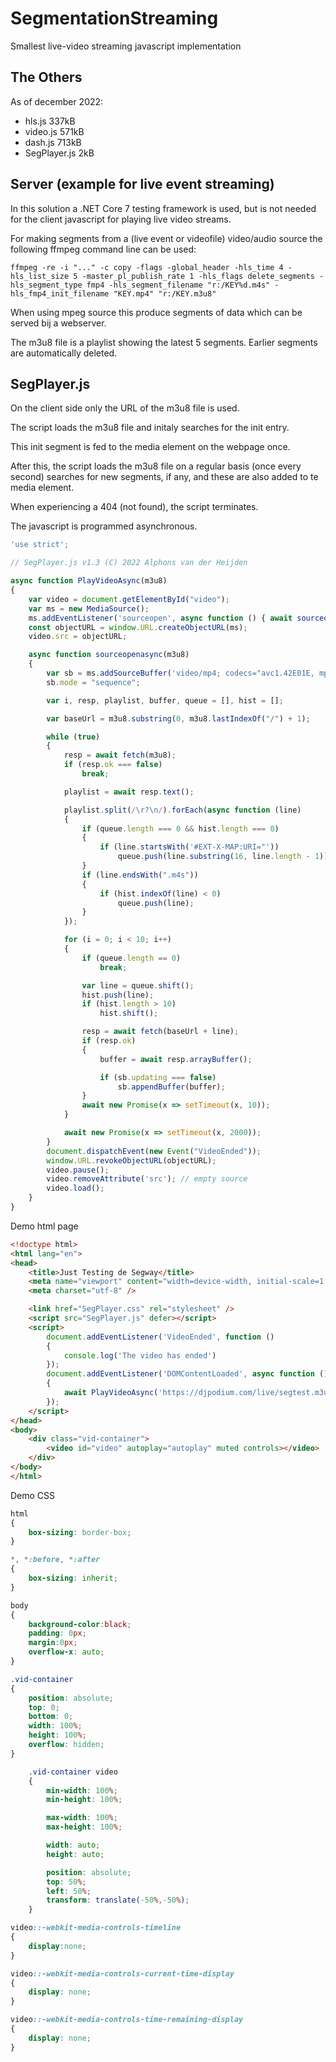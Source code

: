 # SegmentationStreaming
Smallest live-video streaming javascript implementation

## The Others

As of december 2022:

- hls.js 337kB
- video.js 571kB
- dash.js 713kB
- SegPlayer.js 2kB


## Server (example for live event streaming)

In this solution a .NET Core 7 testing framework is used, but is not needed for the client javascript for playing live video streams.

For making segments from a (live event or videofile) video/audio source the following ffmpeg command line can be used:

```
ffmpeg -re -i "..." -c copy -flags -global_header -hls_time 4 -hls_list_size 5 -master_pl_publish_rate 1 -hls_flags delete_segments -hls_segment_type fmp4 -hls_segment_filename "r:/KEY%d.m4s" -hls_fmp4_init_filename "KEY.mp4" "r:/KEY.m3u8"
```

When using mpeg source this produce segments of data which can be served bij a webserver.

The m3u8 file is a playlist showing the latest 5 segments. Earlier segments are automatically deleted. 

## SegPlayer.js

On the client side only the URL of the m3u8 file is used.

The script loads the m3u8 file and initaly searches for the init entry.

This init segment is fed to the media element on the webpage once.

After this, the script loads the m3u8 file on a regular basis (once every second) searches for new segments, if any, and these are also added to te media element.

When experiencing a 404 (not found), the script terminates.

The javascript is programmed asynchronous.

```javascript
'use strict';

// SegPlayer.js v1.3 (C) 2022 Alphons van der Heijden

async function PlayVideoAsync(m3u8)
{
	var video = document.getElementById("video");
	var ms = new MediaSource();
	ms.addEventListener('sourceopen', async function () { await sourceopenasync(m3u8) }, false);
	const objectURL = window.URL.createObjectURL(ms);
	video.src = objectURL;

	async function sourceopenasync(m3u8)
	{
		var sb = ms.addSourceBuffer('video/mp4; codecs="avc1.42E01E, mp4a.40.2"');
		sb.mode = "sequence";

		var i, resp, playlist, buffer, queue = [], hist = [];

		var baseUrl = m3u8.substring(0, m3u8.lastIndexOf("/") + 1);

		while (true)
		{
			resp = await fetch(m3u8);
			if (resp.ok === false)
				break;

			playlist = await resp.text();

			playlist.split(/\r?\n/).forEach(async function (line)
			{
				if (queue.length === 0 && hist.length === 0)
				{
					if (line.startsWith('#EXT-X-MAP:URI="'))
						queue.push(line.substring(16, line.length - 1));
				}
				if (line.endsWith(".m4s"))
				{
					if (hist.indexOf(line) < 0)
						queue.push(line);
				}
			});

			for (i = 0; i < 10; i++)
			{
				if (queue.length == 0)
					break;

				var line = queue.shift();
				hist.push(line);
				if (hist.length > 10)
					hist.shift();

				resp = await fetch(baseUrl + line);
				if (resp.ok)
				{
					buffer = await resp.arrayBuffer();

					if (sb.updating === false)
						sb.appendBuffer(buffer);
				}
				await new Promise(x => setTimeout(x, 10));
			}

			await new Promise(x => setTimeout(x, 2000));
		}
		document.dispatchEvent(new Event("VideoEnded"));
		window.URL.revokeObjectURL(objectURL);
		video.pause();
		video.removeAttribute('src'); // empty source
		video.load();
	}
}
```

Demo html page

```html
<!doctype html>
<html lang="en">
<head>
	<title>Just Testing de Segway</title>
	<meta name="viewport" content="width=device-width, initial-scale=1.0" />
	<meta charset="utf-8" />

	<link href="SegPlayer.css" rel="stylesheet" />
	<script src="SegPlayer.js" defer></script>
	<script>
		document.addEventListener('VideoEnded', function ()
		{
			console.log('The video has ended')
		});
		document.addEventListener('DOMContentLoaded', async function ()
		{
			await PlayVideoAsync('https://djpodium.com/live/segtest.m3u8');
		});
	</script>
</head>
<body>
	<div class="vid-container">
		<video id="video" autoplay="autoplay" muted controls></video>
	</div>
</body>
</html>
```

Demo CSS
```css
html
{
	box-sizing: border-box;
}

*, *:before, *:after
{
	box-sizing: inherit;
}

body
{
	background-color:black;
	padding: 0px;
	margin:0px;
	overflow-x: auto;
}

.vid-container
{
	position: absolute;
	top: 0;
	bottom: 0;
	width: 100%;
	height: 100%;
	overflow: hidden;
}

	.vid-container video
	{
		min-width: 100%;
		min-height: 100%;

		max-width: 100%;
		max-height: 100%;

		width: auto;
		height: auto;

		position: absolute;
		top: 50%;
		left: 50%;
		transform: translate(-50%,-50%);
	}

video::-webkit-media-controls-timeline
{
	display:none;
}

video::-webkit-media-controls-current-time-display
{
	display: none;
}

video::-webkit-media-controls-time-remaining-display
{
	display: none;
}
```
